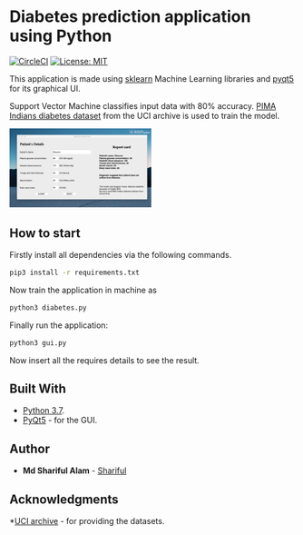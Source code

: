 # Diabetes prediction application using Python

[![CircleCI](https://circleci.com/gh/Shourov1/Diabetes_prediction_app_ML.svg?style=svg)](https://circleci.com/gh/Shourov1/Diabetes_prediction_app_ML) [![License: MIT](https://img.shields.io/badge/License-MIT-yellow.svg)](https://opensource.org/licenses/MIT)

This application is made using [sklearn](https://en.wikipedia.org/wiki/Scikit-learn) Machine Learning libraries and [pyqt5](https://pypi.org/project/PyQt5/) for its graphical UI. 

Support Vector Machine classifies input data with 80% accuracy. [PIMA Indians diabetes dataset](https://archive.ics.uci.edu/ml/datasets/diabetes) from the UCI archive is used to train the model.

<img src="./screenshots/Screenshot.png" width="250">

## How to start

Firstly install all dependencies via the following commands.

```bash
pip3 install -r requirements.txt
```

Now train the application in machine as

```bash
python3 diabetes.py
```

Finally run the application:

```bash
python3 gui.py
```
Now insert all the requires details to see the result.

## Built With
* [Python 3.7](https://www.python.org/downloads/).
* [PyQt5](https://pypi.org/project/PyQt5/) - for the GUI.

## Author

* **Md Shariful Alam** - [Shariful](https://github.com/Shourov1)

## Acknowledgments

*[UCI archive](https://archive.ics.uci.edu/ml/index.php) - for providing the datasets.
